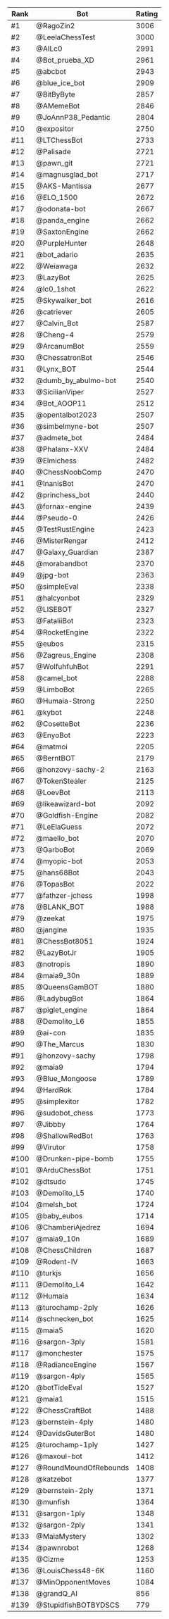 Rank|Bot|Rating
---|---|---
#1|@RagoZin2|3006
#2|@LeelaChessTest|3000
#3|@AILc0|2991
#4|@Bot_prueba_XD|2961
#5|@abcbot|2943
#6|@blue_ice_bot|2909
#7|@BitByByte|2857
#8|@AMemeBot|2846
#9|@JoAnnP38_Pedantic|2804
#10|@expositor|2750
#11|@LTChessBot|2733
#12|@Palisade|2721
#13|@pawn_git|2721
#14|@magnusglad_bot|2717
#15|@AKS-Mantissa|2677
#16|@ELO_1500|2672
#17|@odonata-bot|2667
#18|@panda_engine|2662
#19|@SaxtonEngine|2662
#20|@PurpleHunter|2648
#21|@bot_adario|2635
#22|@Weiawaga|2632
#23|@LazyBot|2625
#24|@lc0_1shot|2622
#25|@Skywalker_bot|2616
#26|@catriever|2605
#27|@Calvin_Bot|2587
#28|@Cheng-4|2579
#29|@ArcanumBot|2559
#30|@ChessatronBot|2546
#31|@Lynx_BOT|2544
#32|@dumb_by_abulmo-bot|2540
#33|@SicilianViper|2527
#34|@Bot_AOOP11|2512
#35|@opentalbot2023|2507
#36|@simbelmyne-bot|2507
#37|@admete_bot|2484
#38|@Phalanx-XXV|2484
#39|@Elmichess|2482
#40|@ChessNoobComp|2470
#41|@InanisBot|2470
#42|@princhess_bot|2440
#43|@fornax-engine|2439
#44|@Pseudo-0|2426
#45|@TestRustEngine|2423
#46|@MisterRengar|2412
#47|@Galaxy_Guardian|2387
#48|@morabandbot|2370
#49|@jpg-bot|2363
#50|@simpleEval|2338
#51|@halcyonbot|2329
#52|@LISEBOT|2327
#53|@FataliiBot|2323
#54|@RocketEngine|2322
#55|@eubos|2315
#56|@Zagreus_Engine|2308
#57|@WolfuhfuhBot|2291
#58|@camel_bot|2288
#59|@LimboBot|2265
#60|@Humaia-Strong|2250
#61|@kybot|2248
#62|@CosetteBot|2236
#63|@EnyoBot|2223
#64|@matmoi|2205
#65|@BerntBOT|2179
#66|@honzovy-sachy-2|2163
#67|@TokenStealer|2125
#68|@LoevBot|2113
#69|@likeawizard-bot|2092
#70|@Goldfish-Engine|2082
#71|@LeElaGuess|2072
#72|@maello_bot|2070
#73|@GarboBot|2069
#74|@myopic-bot|2053
#75|@hans68Bot|2043
#76|@TopasBot|2022
#77|@fathzer-jchess|1998
#78|@BLANK_BOT|1988
#79|@zeekat|1975
#80|@jangine|1935
#81|@ChessBot8051|1924
#82|@LazyBotJr|1905
#83|@notropis|1890
#84|@maia9_30n|1889
#85|@QueensGamBOT|1880
#86|@LadybugBot|1864
#87|@piglet_engine|1864
#88|@Demolito_L6|1855
#89|@ai-con|1835
#90|@The_Marcus|1830
#91|@honzovy-sachy|1798
#92|@maia9|1794
#93|@Blue_Mongoose|1789
#94|@HardRok|1784
#95|@simplexitor|1782
#96|@sudobot_chess|1773
#97|@Jibbby|1764
#98|@ShallowRedBot|1763
#99|@Virutor|1758
#100|@Drunken-pipe-bomb|1755
#101|@ArduChessBot|1751
#102|@dtsudo|1745
#103|@Demolito_L5|1740
#104|@melsh_bot|1724
#105|@baby_eubos|1714
#106|@ChamberiAjedrez|1694
#107|@maia9_10n|1689
#108|@ChessChildren|1687
#109|@Rodent-IV|1663
#110|@turkjs|1656
#111|@Demolito_L4|1642
#112|@Humaia|1634
#113|@turochamp-2ply|1626
#114|@schnecken_bot|1625
#115|@maia5|1620
#116|@sargon-3ply|1581
#117|@monchester|1575
#118|@RadianceEngine|1567
#119|@sargon-4ply|1565
#120|@botTideEval|1527
#121|@maia1|1515
#122|@ChessCraftBot|1488
#123|@bernstein-4ply|1480
#124|@DavidsGuterBot|1480
#125|@turochamp-1ply|1427
#126|@maxoul-bot|1412
#127|@RoundMoundOfRebounds|1408
#128|@katzebot|1377
#129|@bernstein-2ply|1371
#130|@munfish|1364
#131|@sargon-1ply|1348
#132|@sargon-2ply|1341
#133|@MaiaMystery|1302
#134|@pawnrobot|1268
#135|@Cizme|1253
#136|@LouisChess48-6K|1160
#137|@MinOpponentMoves|1084
#138|@grandQ_AI|856
#139|@StupidfishBOTBYDSCS|779
